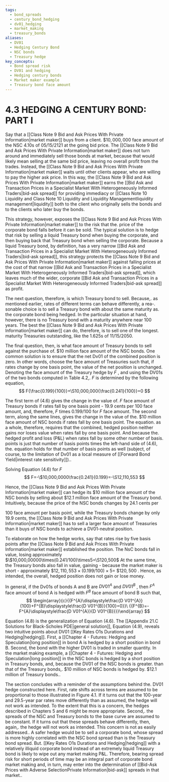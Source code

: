 ```yaml
---
tags:
  - bond_spreads
  - century_bond_hedging
  - dv01_hedging
  - market_making
  - treasury_bonds
aliases:
  - DV01
  - Hedging Century Bond
  - NSC bonds
  - Treasury hedge
key_concepts:
  - Bond spread risk
  - DV01 and hedging
  - Hedging century bonds
  - Market maker example
  - Treasury bond face amount
---
```


# 4.3 HEDGING A CENTURY BOND: PART I  

Say that a [[Class Note 9 Bid and Ask Prices With Private Information|market maker]] buys from a client. $\$10,000,000$ face amount of the NSC 4.10s of 05/15/2121 at the going bid price. The [[Class Note 9 Bid and Ask Prices With Private Information|market maker]] does not turn around and immediately sell those bonds at market, because that would likely mean selling at the same bid price, leaving no overall profit from the trades. Instead, the [[Class Note 9 Bid and Ask Prices With Private Information|market maker]] waits until other clients appear, who are willing to pay the higher ask price. In this way, the [[Class Note 9 Bid and Ask Prices With Private Information|market maker]] earns the [[Bid Ask and Transaction Prices in a Specialist Market With Heterogeneously Informed Traders|bid-ask spread]] for providing immediacy or [[Class Note 10 Liquidity and Class Note 10 Liquidity and Liquidity Managementliquidity management|liquidity]] both to the client who originally sells the bonds and to the clients who later buy the bonds.  

This strategy, however, exposes the [[Class Note 9 Bid and Ask Prices With Private Information|market maker]] to the risk that the. price of the corporate bond falls before it can be sold. The typical solution is to hedge that risk by selling a liquid Treasury bond when buying the corporate, and then buying back that Treasury bond when selling the corporate. Because a liquid Treasury bond, by definition, has a very narrow [[Bid Ask and Transaction Prices in a Specialist Market With Heterogeneously Informed Traders|bid-ask spread]], this strategy protects the [[Class Note 9 Bid and Ask Prices With Private Information|market maker]] against falling prices at the cost of that narrow [[Bid Ask and Transaction Prices in a Specialist Market With Heterogeneously Informed Traders|bid-ask spread]], which leaves much of the wider, corporate [[Bid Ask and Transaction Prices in a Specialist Market With Heterogeneously Informed Traders|bid-ask spread]] as profit.  

The next question, therefore, is which Treasury bond to sell. Because,. as mentioned earlier, rates of different terms can behave differently, a rea-. sonable choice is to sell a Treasury bond with about the same maturity as. the corporate bond being hedged. In the particular situation at hand, however, there is no Treasury bond with a maturity anywhere near 100 years. The best the [[Class Note 9 Bid and Ask Prices With Private Information|market maker]] can do, therefore, is to sell one of the longest. maturity Treasuries outstanding, like the 1.625s of 11/15/2050.  

The final question, then, is what face amount of Treasury bonds to sell against the purchase of. $\$10$ million face amount of the NSC bonds. One common solution is to ensure that the net Dv01 of the combined position is zero. In other words, choose the face amount of Treasuries such that, if rates change by one basis point, the value of the net position is unchanged. Denoting the face amount of the Treasury hedge by $F$ , and using the DV01s of the two bonds computed in Table 4.2,. $F$ is determined by the following equation,  
$$
F{\frac{0.199}{100}}+\S10,000,000{\frac{0.241}{100}}=0
$$  

The first term of (4.6) gives the change in the value of. $F$ face amount of Treasury bonds if rates fall by one basis point - 19.9 cents per 100 face amount, and, therefore, $F$ times 0.199/100 for $F$ face amount. The second term, along the same lines, gives the change in the value of the. $\$10$ million face amount of NSC bonds if rates fall by one basis point. The equation. as a whole, therefore, requires that the combined, hedged position neither gains nor loses value when rates fall by one basis point. And because the. hedged profit and loss $(\mathrm{P}\&\mathrm{L})$ when rates fall by some other number of basis. points is just that number of basis points times the left-hand side of (4.6), the. equation holds for that number of basis points as well (subject, of course, to the limitation of Dv01 as a local measure of [[Forward Bond Yield|interest rate sensitivity]])..  

Solving Equation (4.6) for $F$  
$$
F=-\$10,000,0000\frac{0.241}{0.199}=-\S12,110,553
$$  

Hence, the [[Class Note 9 Bid and Ask Prices With Private Information|market maker]] can hedge its $\$10$ million face amount of the NSC bonds by selling about $\$12.1$ million face amount of the Treasury bond. Intuitively, because the price of the NSC bonds changes by 24.1 cents per  

100 face amount per basis point, while the Treasury bonds change by only 19.9 cents, the [[Class Note 9 Bid and Ask Prices With Private Information|market maker]] has to sell a larger face amount of Treasuries than it buys of NSC bonds to achieve a DV01-neutral position.  

To elaborate on how the hedge works, say that rates rise by five basis points after the [[Class Note 9 Bid and Ask Prices With Private Information|market maker]] established the position. The NsC bonds fall in value, losing approximately $\$10,000,00000\times(0.241/100)\times5=\S120,500$ At the same time, the Treasury bonds also fall in value, gaining - because the market maker is short - approximately $\$12,110,553\times(0.199/100)\times5=$ $\$120,500$ . Hence, as intended, the overall, hedged position does not gain or lose money.  

In general, if the Dv01s of bonds A and B are $D V01^{A}$ and $D V01^{B}$ , then $F^{A}$ face amount of bond A is hedged with $F^{B}$ face amount of bond B such that,  
$$
\begin{array}{c}{{F^{A}\displaystyle\frac{D V01^{A}}{100}+F^{B}\displaystyle\frac{D V01^{B}}{100}=0}}\ {{F^{B}=-F^{A}\displaystyle\frac{D V01^{A}}{D V01^{B}}}}\end{array}
$$  

Equation (4.8) is the generalization of Equation (4.6). The [[Appendix 21.C Solutions for Black-Scholes PDE|general solution]], Equation (4.9), reveals two intuitive points about DV01 [[Key Rates O1s Durations and Hedging|hedging]]. First, a [[Chapter 4 - Futures: Hedging and Speculation|long position]] in bond A is hedged by a short position in bond B. Second, the bond with the higher DV01 is traded in smaller quantity. In the market making example, a [[Chapter 4 - Futures: Hedging and Speculation|long position]] in the NSC bonds is hedged by a short position in Treasury bonds, and, because the DV01 of the NSC bonds is greater. than that of the Treasury bonds,. $\$10$ million of NSC bonds is hedged by. $\$12.1$ million of Treasury bonds..  

The section concludes with a reminder of the assumptions behind the. DV01 hedge constructed here. First, rate shifts across terms are assumed to be proportional to those illustrated in Figure 4.1. If it turns out that the 100-year and 29.5-year par rates move differently than as assumed, the hedge will not work as intended. To the extent that this is a concern, the hedges described in Chapters 5 and 6 might be more appropriate. Second,. the spreads of the NSC and Treasury bonds to the base curve are assumed to be constant. If it turns out that these spreads behave differently, then, again,. the hedge will not work as intended. This concern is not as easily addressed.. A safer hedge would be to sell a corporate bond, whose spread is more highly correlated with the NSC bond spread than is the Treasury bond spread. But. [[Key Rates O1s Durations and Hedging|hedging]] with a relatively illiquid corporate bond instead of an extremely liquid Treasury bond is likely to wipe out any market making P&L. Therefore, bearing spread risk for short periods of time may be an integral part of corporate bond market making and, in turn, may enter into the determination of [[Bid-Ask Prices with Adverse SelectionPrivate Information|bid-ask]] spreads in that market..  
